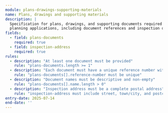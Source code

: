 ```yaml
---
module: plans-drawings-supporting-materials
name: Plans, drawings and supporting materials
description: |
  Specification for plans, drawings, and supporting documents required for
  planning applications, including document references and inspection details
fields:
  - field: plans-documents
    required: true
  - field: inspection-address
    required: true
rules:
  - description: "At least one document must be provided"
    rule: "plans-documents.length >= 1"
  - description: "Each document must have a unique reference number within the application"
    rule: "plans-documents[].reference-number must be unique"
  - description: "Document names must be descriptive and non-empty"
    rule: "plans-documents[].name.length > 0"
  - description: "Inspection address must be a complete postal address"
    rule: "inspection-address must include street, town/city, and postcode"
entry-date: 2025-07-14
end-date: ''
---
```

